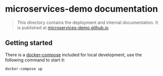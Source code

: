 microservices-demo documentation
================================

> This directory contains the deployment and internal documentation.
It is published at [microservices-demo.github.io](https://microservices-demo.github.io)


## Getting started

There is a [docker-compose](https://docs.docker.com/compose/) included for
local development, use the following command to start it:

```
docker-compose up
```
